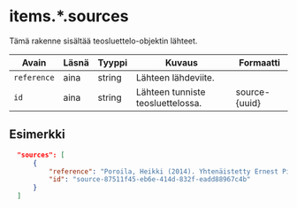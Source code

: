 # items.\*.sources

Tämä rakenne sisältää teosluettelo-objektin lähteet.

| Avain | Läsnä | Tyyppi | Kuvaus | Formaatti |
| --- | --- | --- | --- | --- |
| `reference` | aina | string | Lähteen lähdeviite. | |
| `id` | aina | string | Lähteen tunniste teosluettelossa. | source-{uuid} |

## Esimerkki

```JSON
  "sources": [
      {
          "reference": "Poroila, Heikki (2014). Yhtenäistetty Ernest Pingoud. Teosten yhtenäistettyjen nimekkeiden ohjeluettelo. Helsinki, Suomen musiikkikirjastoyhdistys. Suomen musiikkikirjastoyhdistyksen julkaisusarja, 169. PDF. ISBN 978-952-5363-68-5. ",
          "id": "source-87511f45-eb6e-414d-832f-eadd88967c4b"
      }
  ]
```